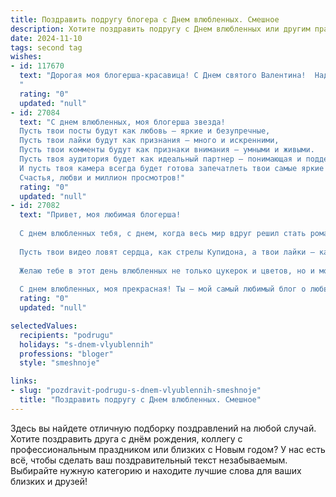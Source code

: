 ```yaml
---
title: Поздравить подругу блогера с Днем влюбленных. Смешное
description: Хотите поздравить подругу с Днем влюбленных или другим праздником? Наш ИИ создаст незабываемое поздравление, а вы обязательно выделитесь среди других.  
date: 2024-11-10
tags: second tag
wishes:
- id: 117670
  text: "Дорогая моя блогерша-красавица! С Днем святого Валентина!  Надеюсь, твой сердечный алгоритм выдаст сегодня максимум лайков и романтики, а комментарии будут только восторженные! Пусть твой любовный контент будет вирусным, а чувства – вечными (ну или хотя бы до следующего поста 😉).  Целую!
  "
  rating: "0"
  updated: "null"
- id: 27084
  text: "С днем влюбленных, моя блогерша звезда!
  Пусть твои посты будут как любовь — яркие и безупречные,
  Пусть твои лайки будут как признания — много и искренними,
  Пусть твои комменты будут как признаки внимания — умными и живыми.
  Пусть твоя аудитория будет как идеальный партнер — понимающая и поддерживающая.
  И пусть твоя камера всегда будет готова запечатлеть твои самые яркие моменты!
  Счастья, любви и миллион просмотров!"
  rating: "0"
  updated: "null"
- id: 27082
  text: "Привет, моя любимая блогерша!
  
  С днем влюбленных тебя, с днем, когда весь мир вдруг решил стать романтичным и покупать цветы по цене золота. Но ты, моя звездочка, ты делаешь мир лучше каждый день, не только 14 февраля!
  
  Пусть твои видео ловят сердца, как стрелы Купидона, а твои лайки – как букеты роз в этот особенный день. Пусть твои посты будут такими же яркими, как твои наряды, и такими же смешными, как мои попытки быть романтичным.
  
  Желаю тебе в этот день влюбленных не только цукерок и цветов, но и море позитива, креативных идей и, конечно же, много-много просмотров и подписчиков!
  
  С днем влюбленных, моя прекрасная! Ты – мой самый любимый блог о любви и юморе!"
  rating: "0"
  updated: "null"

selectedValues:
  recipients: "podrugu"
  holidays: "s-dnem-vlyublennih"
  professions: "bloger"
  style: "smeshnoje"

links:
- slug: "pozdravit-podrugu-s-dnem-vlyublennih-smeshnoje"
  title: "Поздравить подругу с Днем влюбленных. Смешное"
---
```


Здесь вы найдете отличную подборку поздравлений на любой случай.
Хотите поздравить друга с днём рождения, коллегу с профессиональным праздником или близких с Новым годом? У нас есть всё, чтобы сделать ваш поздравительный текст незабываемым. Выбирайте нужную категорию и находите лучшие слова для ваших близких и друзей!

